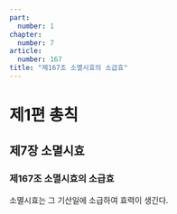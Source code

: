 ```yaml
---
part:
  number: 1
chapter:
  number: 7
article:
  number: 167
title: "제167조 소멸시효의 소급효"
---
```


# 제1편 총칙

## 제7장 소멸시효

### 제167조 소멸시효의 소급효

소멸시효는 그 기산일에 소급하여 효력이 생긴다.
